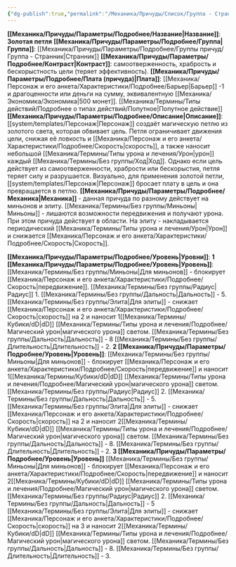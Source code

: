 ```yaml
---
{"dg-publish":true,"permalink":"/Механика/Причуды/Список/Группа - Странник/Золотая петля/","noteIcon":"","created":"2025-07-12T09:55:56.796+03:00","updated":"2025-07-29T23:55:56.805+03:00"}
---
```


**[[Механика/Причуды/Параметры/Подробнее/Название\|Название]]**: **Золотая петля**
**[[Механика/Причуды/Параметры/Подробнее/Группа\|Группа]]**: [[Механика/Причуды/Параметры/Подробнее/Группы причуд/Группа - Странник\|Странник]] 
**[[Механика/Причуды/Параметры/Подробнее/Контраст\|Контраст]]**: самоотверженность, храбрость и бескорыстность цели (теряет эффективность).
**[[Механика/Причуды/Параметры/Подробнее/Плата (причуда)\|Плата]]**: [[Механика/Персонаж и его анкета/Характеристики/Подробнее/Барьер\|Барьер]] -1 и драгоценности или деньги на сумму, эквивалентную [[Механика/Экономика/Экономика\|500 монет]]. [[Механика/Термины/Типы действий/Подробнее о типах действий/Попутное\|Попутное действие]]
**[[Механика/Причуды/Параметры/Подробнее/Описание\|Описание]]**: [[system/templates/Персонаж\|Персонаж]] создаёт магическую петлю из золотого света, которая обвивает цель. Петля ограничивает движения цели, снижая её ловкость и [[Механика/Персонаж и его анкета/Характеристики/Подробнее/Скорость\|скорость]], а также наносит небольшой [[Механика/Термины/Типы урона и лечения/Урон\|урон]] каждый [[Механика/Термины/Без группы/Ход\|Ход]]. Однако если цель действует из самоотверженности, храбрости или бескорыстия, петля теряет силу и разрушается. Визуально, для применения золотой петли, [[system/templates/Персонаж\|Персонаж]] бросает плату в цель и она превращается в петлю.
**[[Механика/Причуды/Параметры/Подробнее/Механика\|Механика]]** - данная причуда по разному действует на миньонов и элиту. [[Механика/Термины/Без группы/Миньоны\|Миньоны]] - лишаются возможности передвижения и получают урона. При этом причуда действует в области. 
На элиту - накладывается периодический [[Механика/Термины/Типы урона и лечения/Урон\|Урон]] и снижается [[Механика/Персонаж и его анкета/Характеристики/Подробнее/Скорость\|Скорость]]. 

**[[Механика/Причуды/Параметры/Подробнее/Уровень\|Уровни]]**:
**1 [[Механика/Причуды/Параметры/Подробнее/Уровень\|Уровень]]**:
[[Механика/Термины/Без группы/Миньоны\|Для миньонов]] - блокирует [[Механика/Персонаж и его анкета/Характеристики/Подробнее/Скорость\|передвижение]]. [[Механика/Термины/Без группы/Радиус\|Радиус]] 1. [[Механика/Термины/Без группы/Дальность\|Дальность]] - 5.  
[[Механика/Термины/Без группы/Элита\|Для элиты]] - снижает  [[Механика/Персонаж и его анкета/Характеристики/Подробнее/Скорость\|скорость]] на 2 и наносит 1[[Механика/Термины/Кубики/dD\|dD]] [[Механика/Термины/Типы урона и лечения/Подробнее/Магический урон\|магического урона]] светом. [[Механика/Термины/Без группы/Дальность\|Дальность]] - 8 [[Механика/Термины/Без группы/Длительность\|Длительность]] - 2.
**2 [[Механика/Причуды/Параметры/Подробнее/Уровень\|Уровень]]**:
[[Механика/Термины/Без группы/Миньоны\|Для миньонов]] - блокирует [[Механика/Персонаж и его анкета/Характеристики/Подробнее/Скорость\|передвижение]] и наносит 1[[Механика/Термины/Кубики/dD\|dD]] [[Механика/Термины/Типы урона и лечения/Подробнее/Магический урон\|магического урона]] светом. [[Механика/Термины/Без группы/Радиус\|Радиус]] 2. [[Механика/Термины/Без группы/Дальность\|Дальность]] - 5.  
[[Механика/Термины/Без группы/Элита\|Для элиты]] - снижает  [[Механика/Персонаж и его анкета/Характеристики/Подробнее/Скорость\|скорость]] на 2 и наносит 2[[Механика/Термины/Кубики/dD\|dD]] [[Механика/Термины/Типы урона и лечения/Подробнее/Магический урон\|магического урона]] светом. [[Механика/Термины/Без группы/Дальность\|Дальность]] - 8. [[Механика/Термины/Без группы/Длительность\|Длительность]] - 2.
**3 [[Механика/Причуды/Параметры/Подробнее/Уровень\|Уровень]]**
[[Механика/Термины/Без группы/Миньоны\|Для миньонов]] - блокирует [[Механика/Персонаж и его анкета/Характеристики/Подробнее/Скорость\|передвижение]] и наносит 2[[Механика/Термины/Кубики/dD\|dD]] [[Механика/Термины/Типы урона и лечения/Подробнее/Магический урон\|магического урона]] светом. [[Механика/Термины/Без группы/Радиус\|Радиус]] 2. [[Механика/Термины/Без группы/Дальность\|Дальность]] - 5  
[[Механика/Термины/Без группы/Элита\|Для элиты]] - снижает  [[Механика/Персонаж и его анкета/Характеристики/Подробнее/Скорость\|скорость]] на 3 и наносит 2[[Механика/Термины/Кубики/dD\|dD]] [[Механика/Термины/Типы урона и лечения/Подробнее/Магический урон\|магического урона]] светом. [[Механика/Термины/Без группы/Дальность\|Дальность]] - 8. [[Механика/Термины/Без группы/Длительность\|Длительность]] - 3.